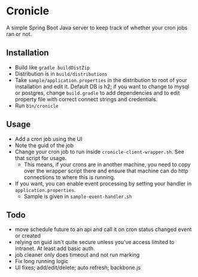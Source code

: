 # Cronicle

A simple Spring Boot Java server to keep track of whether your cron jobs ran or not.


## Installation

* Build like `gradle buildDistZip`
* Distribution is in `build/distributions`
* Take `sample/application.properties` in the distribution to root of your installation and edit it. Default DB is h2; if you want 
  to change to mysql or postgres, change `build.gradle` to add dependencies and
  to edit property file with correct connect strings and credentials.
* Run `bin/cronicle`

## Usage

* Add a cron job using the UI
* Note  the guid of the job
* Change your cron job to run inside `cronicle-client-wrapper.sh`. See that script for usage.
  * This means, if your crons are in another machine, you need to copy over the wrapper script there
    and ensure that machine can do http connections to where this is running.
* If you want, you can enable event processing by setting your handler in `application.properties`.
  * Sample is given in `sample-event-handler.sh`

## Todo

* move schedule future to an api and call it on cron status changed event or created
* relying on guid isn't quite secure unless you've access limited to intranet.
  At least add basic auth.
* job cleaner only does timeout and not run marking
* Fix long running logic
* UI fixes; add/edit/delete; auto refresh; backbone.js

